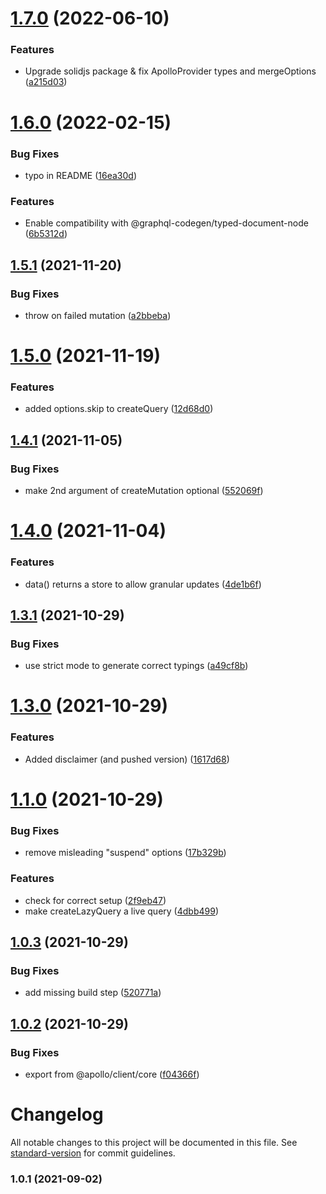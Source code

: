 # [1.7.0](https://github.com/merged-js/solid-apollo/compare/v1.6.0...v1.7.0) (2022-06-10)


### Features

* Upgrade solidjs package & fix ApolloProvider types and mergeOptions ([a215d03](https://github.com/merged-js/solid-apollo/commit/a215d0324f20edbff7f0d6155e8e483e839e1152))

# [1.6.0](https://github.com/merged-js/solid-apollo/compare/v1.5.1...v1.6.0) (2022-02-15)


### Bug Fixes

* typo in README ([16ea30d](https://github.com/merged-js/solid-apollo/commit/16ea30dd873c5be052cf7e30fbe95d0feb72621a))


### Features

* Enable compatibility with @graphql-codegen/typed-document-node ([6b5312d](https://github.com/merged-js/solid-apollo/commit/6b5312df216ea68b61bd394c9eadcd04c264cae0))

## [1.5.1](https://github.com/merged-js/solid-apollo/compare/v1.5.0...v1.5.1) (2021-11-20)


### Bug Fixes

* throw on failed mutation ([a2bbeba](https://github.com/merged-js/solid-apollo/commit/a2bbebaf67c0c982c1413f070435320637a06424))

# [1.5.0](https://github.com/merged-js/solid-apollo/compare/v1.4.1...v1.5.0) (2021-11-19)


### Features

* added options.skip to createQuery ([12d68d0](https://github.com/merged-js/solid-apollo/commit/12d68d0c76a519abe6386b4169f5c08fad392f15))

## [1.4.1](https://github.com/merged-js/solid-apollo/compare/v1.4.0...v1.4.1) (2021-11-05)


### Bug Fixes

* make 2nd argument of createMutation optional ([552069f](https://github.com/merged-js/solid-apollo/commit/552069f64000a87b44f397976a8ab3742e58127a))

# [1.4.0](https://github.com/merged-js/solid-apollo/compare/v1.3.1...v1.4.0) (2021-11-04)


### Features

* data() returns a store to allow granular updates ([4de1b6f](https://github.com/merged-js/solid-apollo/commit/4de1b6fc7a659e7ab3b2994841bd4b7fa30a6f86))

## [1.3.1](https://github.com/merged-js/solid-apollo/compare/v1.3.0...v1.3.1) (2021-10-29)


### Bug Fixes

* use strict mode to generate correct typings ([a49cf8b](https://github.com/merged-js/solid-apollo/commit/a49cf8b89dc25268bbdce3d9bf29e5584ce58a32))

# [1.3.0](https://github.com/merged-js/solid-apollo/compare/v1.2.0...v1.3.0) (2021-10-29)


### Features

* Added disclaimer (and pushed version) ([1617d68](https://github.com/merged-js/solid-apollo/commit/1617d68d012218a1ae515ed5b60b88b1defbbbed))

# [1.1.0](https://github.com/merged-js/solid-apollo/compare/v1.0.3...v1.1.0) (2021-10-29)


### Bug Fixes

* remove misleading "suspend" options ([17b329b](https://github.com/merged-js/solid-apollo/commit/17b329bb9a3820b459c62d325b093f0ee9097f48))


### Features

* check for correct <ApolloProvider /> setup ([2f9eb47](https://github.com/merged-js/solid-apollo/commit/2f9eb47afd9c07ef9d1697df62a35ac678960b6c))
* make createLazyQuery a live query ([4dbb499](https://github.com/merged-js/solid-apollo/commit/4dbb499c743899ac05878fc757530cafed9c2575))

## [1.0.3](https://github.com/merged-js/solid-apollo/compare/v1.0.2...v1.0.3) (2021-10-29)


### Bug Fixes

* add missing build step ([520771a](https://github.com/merged-js/solid-apollo/commit/520771aa0b3795d62734b781e6fa27704f823962))

## [1.0.2](https://github.com/merged-js/solid-apollo/compare/v1.0.1...v1.0.2) (2021-10-29)


### Bug Fixes

* export from @apollo/client/core ([f04366f](https://github.com/merged-js/solid-apollo/commit/f04366fcbbef9f16a62c17d2e2b7e81ca3802e07))

# Changelog

All notable changes to this project will be documented in this file. See [standard-version](https://github.com/conventional-changelog/standard-version) for commit guidelines.

### 1.0.1 (2021-09-02)

